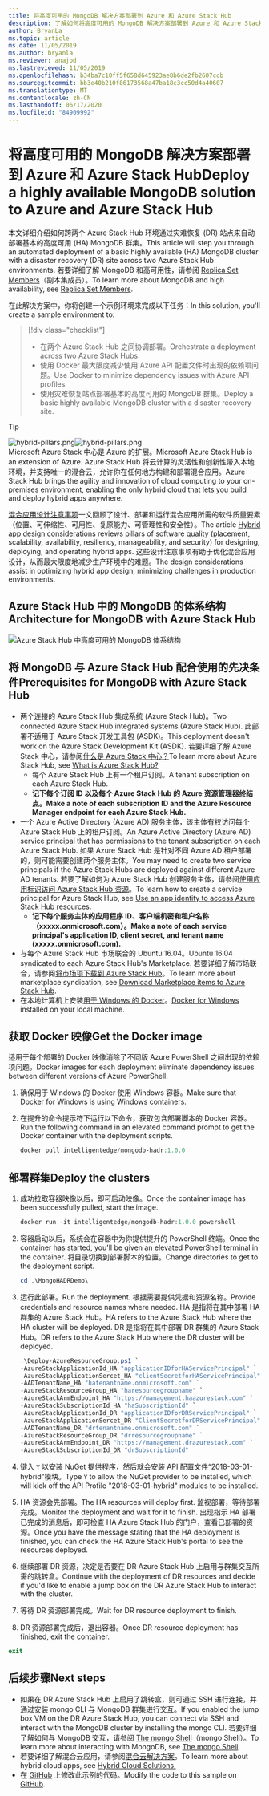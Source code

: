 ```yaml
---
title: 将高度可用的 MongoDB 解决方案部署到 Azure 和 Azure Stack Hub
description: 了解如何将高度可用的 MongoDB 解决方案部署到 Azure 和 Azure Stack Hub
author: BryanLa
ms.topic: article
ms.date: 11/05/2019
ms.author: bryanla
ms.reviewer: anajod
ms.lastreviewed: 11/05/2019
ms.openlocfilehash: b34ba7c10ff5f658d645923ae8b6de2fb2607ccb
ms.sourcegitcommit: bb3e40b210f86173568a47ba18c3cc50d4a40607
ms.translationtype: MT
ms.contentlocale: zh-CN
ms.lasthandoff: 06/17/2020
ms.locfileid: "84909992"
---
```

# <a name="deploy-a-highly-available-mongodb-solution-to-azure-and-azure-stack-hub"></a><span data-ttu-id="49976-103">将高度可用的 MongoDB 解决方案部署到 Azure 和 Azure Stack Hub</span><span class="sxs-lookup"><span data-stu-id="49976-103">Deploy a highly available MongoDB solution to Azure and Azure Stack Hub</span></span>

<span data-ttu-id="49976-104">本文详细介绍如何跨两个 Azure Stack Hub 环境通过灾难恢复 (DR) 站点来自动部署基本的高度可用 (HA) MongoDB 群集。</span><span class="sxs-lookup"><span data-stu-id="49976-104">This article will step you through an automated deployment of a basic highly available (HA) MongoDB cluster with a disaster recovery (DR) site across two Azure Stack Hub environments.</span></span> <span data-ttu-id="49976-105">若要详细了解 MongoDB 和高可用性，请参阅 [Replica Set Members](https://docs.mongodb.com/manual/core/replica-set-members/)（副本集成员）。</span><span class="sxs-lookup"><span data-stu-id="49976-105">To learn more about MongoDB and high availability, see [Replica Set Members](https://docs.mongodb.com/manual/core/replica-set-members/).</span></span>

<span data-ttu-id="49976-106">在此解决方案中，你将创建一个示例环境来完成以下任务：</span><span class="sxs-lookup"><span data-stu-id="49976-106">In this solution, you'll create a sample environment to:</span></span>

> [!div class="checklist"]
> - <span data-ttu-id="49976-107">在两个 Azure Stack Hub 之间协调部署。</span><span class="sxs-lookup"><span data-stu-id="49976-107">Orchestrate a deployment across two Azure Stack Hubs.</span></span>
> - <span data-ttu-id="49976-108">使用 Docker 最大限度减少使用 Azure API 配置文件时出现的依赖项问题。</span><span class="sxs-lookup"><span data-stu-id="49976-108">Use Docker to minimize dependency issues with Azure API profiles.</span></span>
> - <span data-ttu-id="49976-109">使用灾难恢复站点部署基本的高度可用的 MongoDB 群集。</span><span class="sxs-lookup"><span data-stu-id="49976-109">Deploy a basic highly available MongoDB cluster with a disaster recovery site.</span></span>

> [!Tip]  
> <span data-ttu-id="49976-110">![hybrid-pillars.png](./media/solution-deployment-guide-cross-cloud-scaling/hybrid-pillars.png)</span><span class="sxs-lookup"><span data-stu-id="49976-110">![hybrid-pillars.png](./media/solution-deployment-guide-cross-cloud-scaling/hybrid-pillars.png)</span></span>  
> <span data-ttu-id="49976-111">Microsoft Azure Stack 中心是 Azure 的扩展。</span><span class="sxs-lookup"><span data-stu-id="49976-111">Microsoft Azure Stack Hub is an extension of Azure.</span></span> <span data-ttu-id="49976-112">Azure Stack Hub 将云计算的灵活性和创新性带入本地环境，并支持唯一的混合云，允许你在任何地方构建和部署混合应用。</span><span class="sxs-lookup"><span data-stu-id="49976-112">Azure Stack Hub brings the agility and innovation of cloud computing to your on-premises environment, enabling the only hybrid cloud that lets you build and deploy hybrid apps anywhere.</span></span>  
> 
> <span data-ttu-id="49976-113">[混合应用设计注意事项](overview-app-design-considerations.md)一文回顾了设计、部署和运行混合应用所需的软件质量要素（位置、可伸缩性、可用性、复原能力、可管理性和安全性）。</span><span class="sxs-lookup"><span data-stu-id="49976-113">The article [Hybrid app design considerations](overview-app-design-considerations.md) reviews pillars of software quality (placement, scalability, availability, resiliency, manageability, and security) for designing, deploying, and operating hybrid apps.</span></span> <span data-ttu-id="49976-114">这些设计注意事项有助于优化混合应用设计，从而最大限度地减少生产环境中的难题。</span><span class="sxs-lookup"><span data-stu-id="49976-114">The design considerations assist in optimizing hybrid app design, minimizing challenges in production environments.</span></span>

## <a name="architecture-for-mongodb-with-azure-stack-hub"></a><span data-ttu-id="49976-115">Azure Stack Hub 中的 MongoDB 的体系结构</span><span class="sxs-lookup"><span data-stu-id="49976-115">Architecture for MongoDB with Azure Stack Hub</span></span>

![Azure Stack Hub 中高度可用的 MongoDB 体系结构](media/solution-deployment-guide-mongodb-ha/image1.png)

## <a name="prerequisites-for-mongodb-with-azure-stack-hub"></a><span data-ttu-id="49976-117">将 MongoDB 与 Azure Stack Hub 配合使用的先决条件</span><span class="sxs-lookup"><span data-stu-id="49976-117">Prerequisites for MongoDB with Azure Stack Hub</span></span>

- <span data-ttu-id="49976-118">两个连接的 Azure Stack Hub 集成系统 (Azure Stack Hub)。</span><span class="sxs-lookup"><span data-stu-id="49976-118">Two connected Azure Stack Hub integrated systems (Azure Stack Hub).</span></span> <span data-ttu-id="49976-119">此部署不适用于 Azure Stack 开发工具包 (ASDK)。</span><span class="sxs-lookup"><span data-stu-id="49976-119">This deployment doesn't work on the Azure Stack Development Kit (ASDK).</span></span> <span data-ttu-id="49976-120">若要详细了解 Azure Stack 中心，请参阅[什么是 Azure Stack 中心？](https://azure.microsoft.com/products/azure-stack/hub/)</span><span class="sxs-lookup"><span data-stu-id="49976-120">To learn more about Azure Stack Hub, see [What is Azure Stack Hub?](https://azure.microsoft.com/products/azure-stack/hub/)</span></span>
  - <span data-ttu-id="49976-121">每个 Azure Stack Hub 上有一个租户订阅。</span><span class="sxs-lookup"><span data-stu-id="49976-121">A tenant subscription on each Azure Stack Hub.</span></span> 
  - <span data-ttu-id="49976-122">**记下每个订阅 ID 以及每个 Azure Stack Hub 的 Azure 资源管理器终结点。**</span><span class="sxs-lookup"><span data-stu-id="49976-122">**Make a note of each subscription ID and the Azure Resource Manager endpoint for each Azure Stack Hub.**</span></span>
- <span data-ttu-id="49976-123">一个 Azure Active Directory (Azure AD) 服务主体，该主体有权访问每个 Azure Stack Hub 上的租户订阅。</span><span class="sxs-lookup"><span data-stu-id="49976-123">An Azure Active Directory (Azure AD) service principal that has permissions to the tenant subscription on each Azure Stack Hub.</span></span> <span data-ttu-id="49976-124">如果 Azure Stack Hub 是针对不同 Azure AD 租户部署的，则可能需要创建两个服务主体。</span><span class="sxs-lookup"><span data-stu-id="49976-124">You may need to create two service principals if the Azure Stack Hubs are deployed against different Azure AD tenants.</span></span> <span data-ttu-id="49976-125">若要了解如何为 Azure Stack Hub 创建服务主体，请参阅[使用应用标识访问 Azure Stack Hub 资源](https://docs.microsoft.com/azure-stack/user/azure-stack-create-service-principals)。</span><span class="sxs-lookup"><span data-stu-id="49976-125">To learn how to create a service principal for Azure Stack Hub, see [Use an app identity to access Azure Stack Hub resources](https://docs.microsoft.com/azure-stack/user/azure-stack-create-service-principals).</span></span>
  - <span data-ttu-id="49976-126">**记下每个服务主体的应用程序 ID、客户端机密和租户名称（xxxxx.onmicrosoft.com）。**</span><span class="sxs-lookup"><span data-stu-id="49976-126">**Make a note of each service principal's application ID, client secret, and tenant name (xxxxx.onmicrosoft.com).**</span></span>
- <span data-ttu-id="49976-127">与每个 Azure Stack Hub 市场联合的 Ubuntu 16.04。</span><span class="sxs-lookup"><span data-stu-id="49976-127">Ubuntu 16.04 syndicated to each Azure Stack Hub's Marketplace.</span></span> <span data-ttu-id="49976-128">若要详细了解市场联合，请参阅[将市场项下载到 Azure Stack Hub](https://docs.microsoft.com/azure-stack/operator/azure-stack-download-azure-marketplace-item)。</span><span class="sxs-lookup"><span data-stu-id="49976-128">To learn more about marketplace syndication, see [Download Marketplace items to Azure Stack Hub](https://docs.microsoft.com/azure-stack/operator/azure-stack-download-azure-marketplace-item).</span></span>
- <span data-ttu-id="49976-129">在本地计算机上安装[用于 Windows 的 Docker](https://docs.docker.com/docker-for-windows/)。</span><span class="sxs-lookup"><span data-stu-id="49976-129">[Docker for Windows](https://docs.docker.com/docker-for-windows/) installed on your local machine.</span></span>

## <a name="get-the-docker-image"></a><span data-ttu-id="49976-130">获取 Docker 映像</span><span class="sxs-lookup"><span data-stu-id="49976-130">Get the Docker image</span></span>

<span data-ttu-id="49976-131">适用于每个部署的 Docker 映像消除了不同版 Azure PowerShell 之间出现的依赖项问题。</span><span class="sxs-lookup"><span data-stu-id="49976-131">Docker images for each deployment eliminate dependency issues between different versions of Azure PowerShell.</span></span>

1. <span data-ttu-id="49976-132">确保用于 Windows 的 Docker 使用 Windows 容器。</span><span class="sxs-lookup"><span data-stu-id="49976-132">Make sure that Docker for Windows is using Windows containers.</span></span>
2. <span data-ttu-id="49976-133">在提升的命令提示符下运行以下命令，获取包含部署脚本的 Docker 容器。</span><span class="sxs-lookup"><span data-stu-id="49976-133">Run the following command in an elevated command prompt to get the Docker container with the deployment scripts.</span></span>

    ```powershell  
    docker pull intelligentedge/mongodb-hadr:1.0.0
    ```

## <a name="deploy-the-clusters"></a><span data-ttu-id="49976-134">部署群集</span><span class="sxs-lookup"><span data-stu-id="49976-134">Deploy the clusters</span></span>

1. <span data-ttu-id="49976-135">成功拉取容器映像以后，即可启动映像。</span><span class="sxs-lookup"><span data-stu-id="49976-135">Once the container image has been successfully pulled, start the image.</span></span>

    ```powershell  
    docker run -it intelligentedge/mongodb-hadr:1.0.0 powershell
    ```

2. <span data-ttu-id="49976-136">容器启动以后，系统会在容器中为你提供提升的 PowerShell 终端。</span><span class="sxs-lookup"><span data-stu-id="49976-136">Once the container has started, you'll be given an elevated PowerShell terminal in the container.</span></span> <span data-ttu-id="49976-137">将目录切换到部署脚本的位置。</span><span class="sxs-lookup"><span data-stu-id="49976-137">Change directories to get to the deployment script.</span></span>

    ```powershell  
    cd .\MongoHADRDemo\
    ```

3. <span data-ttu-id="49976-138">运行此部署。</span><span class="sxs-lookup"><span data-stu-id="49976-138">Run the deployment.</span></span> <span data-ttu-id="49976-139">根据需要提供凭据和资源名称。</span><span class="sxs-lookup"><span data-stu-id="49976-139">Provide credentials and resource names where needed.</span></span> <span data-ttu-id="49976-140">HA 是指将在其中部署 HA 群集的 Azure Stack Hub。</span><span class="sxs-lookup"><span data-stu-id="49976-140">HA refers to the Azure Stack Hub where the HA cluster will be deployed.</span></span> <span data-ttu-id="49976-141">DR 是指将在其中部署 DR 群集的 Azure Stack Hub。</span><span class="sxs-lookup"><span data-stu-id="49976-141">DR refers to the Azure Stack Hub where the DR cluster will be deployed.</span></span>

    ```powershell
    .\Deploy-AzureResourceGroup.ps1 `
    -AzureStackApplicationId_HA "applicationIDforHAServicePrincipal" `
    -AzureStackApplicationSercet_HA "clientSecretforHAServicePrincipal" `
    -AADTenantName_HA "hatenantname.onmicrosoft.com" `
    -AzureStackResourceGroup_HA "haresourcegroupname" `
    -AzureStackArmEndpoint_HA "https://management.haazurestack.com" `
    -AzureStackSubscriptionId_HA "haSubscriptionId" `
    -AzureStackApplicationId_DR "applicationIDforDRServicePrincipal" `
    -AzureStackApplicationSercet_DR "ClientSecretforDRServicePrincipal" `
    -AADTenantName_DR "drtenantname.onmicrosoft.com" `
    -AzureStackResourceGroup_DR "drresourcegroupname" `
    -AzureStackArmEndpoint_DR "https://management.drazurestack.com" `
    -AzureStackSubscriptionId_DR "drSubscriptionId"
    ```

4. <span data-ttu-id="49976-142">键入 `Y` 以安装 NuGet 提供程序，然后就会安装 API 配置文件“2018-03-01-hybrid”模块。</span><span class="sxs-lookup"><span data-stu-id="49976-142">Type `Y` to allow the NuGet provider to be installed, which will kick off the API Profile "2018-03-01-hybrid" modules to be installed.</span></span>

5. <span data-ttu-id="49976-143">HA 资源会先部署。</span><span class="sxs-lookup"><span data-stu-id="49976-143">The HA resources will deploy first.</span></span> <span data-ttu-id="49976-144">监视部署，等待部署完成。</span><span class="sxs-lookup"><span data-stu-id="49976-144">Monitor the deployment and wait for it to finish.</span></span> <span data-ttu-id="49976-145">出现指示 HA 部署已完成的消息后，即可检查 HA Azure Stack Hub 的门户，查看已部署的资源。</span><span class="sxs-lookup"><span data-stu-id="49976-145">Once you have the message stating that the HA deployment is finished, you can check the HA Azure Stack Hub's portal to see the resources deployed.</span></span>

6. <span data-ttu-id="49976-146">继续部署 DR 资源，决定是否要在 DR Azure Stack Hub 上启用与群集交互所需的跳转盒。</span><span class="sxs-lookup"><span data-stu-id="49976-146">Continue with the deployment of DR resources and decide if you'd like to enable a jump box on the DR Azure Stack Hub to interact with the cluster.</span></span>

7. <span data-ttu-id="49976-147">等待 DR 资源部署完成。</span><span class="sxs-lookup"><span data-stu-id="49976-147">Wait for DR resource deployment to finish.</span></span>

8. <span data-ttu-id="49976-148">DR 资源部署完成后，退出容器。</span><span class="sxs-lookup"><span data-stu-id="49976-148">Once DR resource deployment has finished, exit the container.</span></span>

  ```powershell
  exit
  ```

## <a name="next-steps"></a><span data-ttu-id="49976-149">后续步骤</span><span class="sxs-lookup"><span data-stu-id="49976-149">Next steps</span></span>

- <span data-ttu-id="49976-150">如果在 DR Azure Stack Hub 上启用了跳转盒，则可通过 SSH 进行连接，并通过安装 mongo CLI 与 MongoDB 群集进行交互。</span><span class="sxs-lookup"><span data-stu-id="49976-150">If you enabled the jump box VM on the DR Azure Stack Hub, you can connect via SSH and interact with the MongoDB cluster by installing the mongo CLI.</span></span> <span data-ttu-id="49976-151">若要详细了解如何与 MongoDB 交互，请参阅 [The mongo Shell](https://docs.mongodb.com/manual/mongo/)（mongo Shell）。</span><span class="sxs-lookup"><span data-stu-id="49976-151">To learn more about interacting with MongoDB, see [The mongo Shell](https://docs.mongodb.com/manual/mongo/).</span></span>
- <span data-ttu-id="49976-152">若要详细了解混合云应用，请参阅[混合云解决方案](https://aka.ms/azsdevtutorials)。</span><span class="sxs-lookup"><span data-stu-id="49976-152">To learn more about hybrid cloud apps, see [Hybrid Cloud Solutions.](https://aka.ms/azsdevtutorials)</span></span>
- <span data-ttu-id="49976-153">在 [GitHub](https://github.com/Azure-Samples/azure-intelligent-edge-patterns) 上修改此示例的代码。</span><span class="sxs-lookup"><span data-stu-id="49976-153">Modify the code to this sample on [GitHub](https://github.com/Azure-Samples/azure-intelligent-edge-patterns).</span></span>

